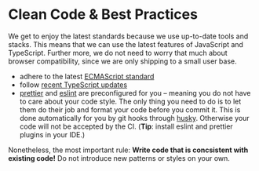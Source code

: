 # Clean Code & Best Practices

We get to enjoy the latest standards because we use up-to-date tools and stacks. This means that we can use the latest features of JavaScript and TypeScript. Further more, we do not need to worry that much about browser compatibility, since we are only shipping to a small user base.

- adhere to the latest [ECMAScript standard](https://developer.mozilla.org/en-US/docs/Glossary/ECMAScript?retiredLocale=de)
- follow [recent TypeScript updates](https://devblogs.microsoft.com/typescript/)
- [prettier](https://prettier.io) and [eslint](https://eslint.org) are preconfigured for you – meaning you do not have to care about your code style. The only thing you need to do is to let them do their job and format your code before you commit it. This is done automatically for you by git hooks through [husky](https://typicode.github.io/husky/). Otherwise your code will not be accepted by the CI. (**Tip**: install eslint and prettier plugins in your IDE.)

Nonetheless, the most important rule: **Write code that is concsistent with existing code!** Do not introduce new patterns or styles on your own.